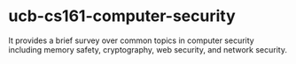 # ucb-cs161-computer-security
It provides a brief survey over common topics in computer security including memory safety, cryptography, web security, and network security.
